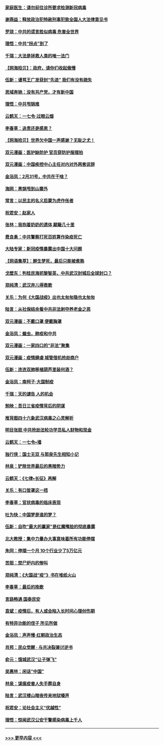 #### [家庭医生：请勿前往诊所要求检测新冠病毒](../pages/nsc993/n11929190.md?t=03110332) 
#### [谢燕益：释放政治犯特赦刑事犯致全国人大法律意见书](../pages/nsc993/n11928978.md?t=03110332) 
#### [罗琼：中共的谎言胜似病毒 危害全世界](../pages/nsc993/n11922636.md?t=03110332) 
#### [理悟：中共“拐点”到了](../pages/nsc993/n11928496.md?t=03110332) 
#### [千瑞：大法是拯救人类的唯一法门](../pages/nsc993/n11927637.md?t=03110332) 
#### [【网海拾贝】：政府，请你们收起傲慢](../pages/nsc993/n11926932.md?t=03110332) 
#### [伍新：谩骂王广发获封“先进” 我们有没有疏失](../pages/nsc993/n11926101.md?t=03110332) 
#### [思域奔驰：没有共产党，才有新中国](../pages/nsc993/n11926058.md?t=03110332) 
#### [理悟：中共甩锅难](../pages/nsc993/n11925355.md?t=03110332) 
#### [云鹤天：一七令·过眼云烟](../pages/nsc993/n11925284.md?t=03110332) 
#### [李春草：追责还是感恩？](../pages/nsc993/n11925274.md?t=03110332) 
#### [【网海拾贝】世界欠中国一声感谢？无耻之尤！](../pages/nsc993/n11925239.md?t=03110332) 
#### [双元漫画：医护缺防护 官员穿防护服摆拍](../pages/nsc993/n11923899.md?t=03110332) 
#### [双元漫画：中国疾控中心主任对内对外两套说辞](../pages/nsc993/n11921994.md?t=03110332) 
#### [金浴凤：2月31号，中共在干啥？](../pages/nsc993/n11922706.md?t=03110332) 
#### [海网：黑锅甩到山寨外](../pages/nsc993/n11922688.md?t=03110332) 
#### [常言：以民主的名义启蒙为虎作伥者](../pages/nsc993/n11922217.md?t=03110332) 
#### [祝君安：赵家人](../pages/nsc993/n11922209.md?t=03110332) 
#### [张林：我抱着奶奶的遗体 颠簸几十里](../pages/nsc993/n11920945.md?t=03110332) 
#### [费良勇：中共警察打死百姓算作染疫死亡](../pages/nsc993/n11919264.md?t=03110332) 
#### [大陆专家：新冠疫情暴露出中国十大问题](../pages/nsc993/n11919187.md?t=03110332) 
#### [【网语集萃】：醉生梦死，最后只能被煮熟](../pages/nsc993/n11918994.md?t=03110332) 
#### [戈壁东：判桂民海抓黎智英，中共武汉封城后全球封口？](../pages/nsc993/n11917982.md?t=03110332) 
#### [郑纯清：武汉弃儿得救歌](../pages/nsc993/n11917881.md?t=03110332) 
#### [关乐：为何《大国战疫》出也太匆匆隐也太匆匆](../pages/nsc993/n11917792.md?t=03110332) 
#### [陆言：从社保结余看中共非法剥夺养老金之恶](../pages/nsc993/n11917084.md?t=03110332) 
#### [双元漫画：不戴口罩 便戴胸罩](../pages/nsc993/n11916447.md?t=03110332) 
#### [金浴凤：蝗虫，肺疫和中共](../pages/nsc993/n11916904.md?t=03110332) 
#### [双元漫画：一家四口的“非法”聚集](../pages/nsc993/n11916378.md?t=03110332) 
#### [双元漫画：疫情肆虐 城管借机抢劫商户](../pages/nsc993/n11916310.md?t=03110332) 
#### [伍新：连连双肺移植葫芦里装何酒？](../pages/nsc993/n11913667.md?t=03110332) 
#### [金浴凤：南柯子·大国制疫](../pages/nsc993/n11913657.md?t=03110332) 
#### [千瑞：天的谴告  人的机会](../pages/nsc993/n11913309.md?t=03110332) 
#### [勉映：吾日三省疫情背后的阴谋](../pages/nsc993/n11913079.md?t=03110332) 
#### [推背图四十六象武汉病毒之心灵解析](../pages/nsc993/n11911761.md?t=03110332) 
#### [明目张胆 中共抢劫法轮功学员私人财物和现金](../pages/nsc993/n11910262.md?t=03110332) 
#### [云鹤天：一七令▪墙](../pages/nsc993/n11910627.md?t=03110332) 
#### [独行侠：国士无双 与郭泉先生相知小记](../pages/nsc993/n11910613.md?t=03110332) 
#### [林泉：铲除世界最后的黑暗势力](../pages/nsc993/n11909320.md?t=03110332) 
#### [云鹤天：《七律▪长征》再解](../pages/nsc993/n11909327.md?t=03110332) 
#### [关乐：有口皆罩这一捂](../pages/nsc993/n11908393.md?t=03110332) 
#### [李春草：官状病毒的临床表现](../pages/nsc993/n11908339.md?t=03110332) 
#### [吐为快：中国梦是谁的梦？](../pages/nsc993/n11906564.md?t=03110332) 
#### [伍新：自吹“最大的赢家”是红魔嘴脸的彻底暴露](../pages/nsc993/n11906407.md?t=03110332) 
#### [北大教授：集中力量办大事意味着所有功能停摆](../pages/nsc993/n11904800.md?t=03110332) 
#### [朱同：停摆一个月 10个行业少了5万亿元](../pages/nsc993/n11904498.md?t=03110332) 
#### [苦胆：焚尸炉内的惨叫](../pages/nsc993/n11904479.md?t=03110332) 
#### [郑纯清：《大国战“疫”》书在堆纸火山](../pages/nsc993/n11904450.md?t=03110332) 
#### [李春草：最后的挽歌](../pages/nsc993/n11904441.md?t=03110332) 
#### [言路畅通 国泰民安](../pages/nsc993/n11904222.md?t=03110332) 
#### [袁斌：疫情后，有人或会陷入长时间心理创伤期](../pages/nsc993/n11901514.md?t=03110332) 
#### [有特异功能的侄子 所见所做](../pages/nsc993/n11901154.md?t=03110332) 
#### [金浴凤：声声慢‧红朝政治生态](../pages/nsc993/n11899553.md?t=03110332) 
#### [肖邦：民众觉醒 · 与共决裂兼讨逆书](../pages/nsc993/n11898435.md?t=03110332) 
#### [俞元：饿城武汉“让子弹飞”](../pages/nsc993/n11898344.md?t=03110332) 
#### [吴惠林：闲话“中国”](../pages/nsc993/n11898182.md?t=03110332) 
#### [林泉：谋瘟疫害人失手葬自身](../pages/nsc993/n11897892.md?t=03110332) 
#### [陆言：武汉楼山暗夜传来地狱嚎声](../pages/nsc993/n11897033.md?t=03110332) 
#### [祝君安：论社会主义“优越性”](../pages/nsc993/n11897005.md?t=03110332) 
#### [理悟：惊闻武汉公安干警感染病毒上千人](../pages/nsc993/n11896947.md?t=03110332) 

----
#### [ >>> 更早内容 <<< ](../indexes/nsc993-earlier.md)
